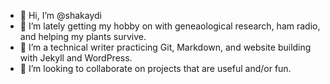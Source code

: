 - 👋 Hi, I’m @shakaydi
- 👀 I’m lately getting my hobby on with geneaological research, ham radio, and helping my plants survive.
- 🌱 I’m a technical writer practicing Git, Markdown, and website building with Jekyll and WordPress.
- 💞️ I’m looking to collaborate on projects that are useful and/or fun.

<!---
shakaydi/shakaydi is a ✨ special ✨ repository because its `README.md` (this file) appears on your GitHub profile.
You can click the Preview link to take a look at your changes.
--->
